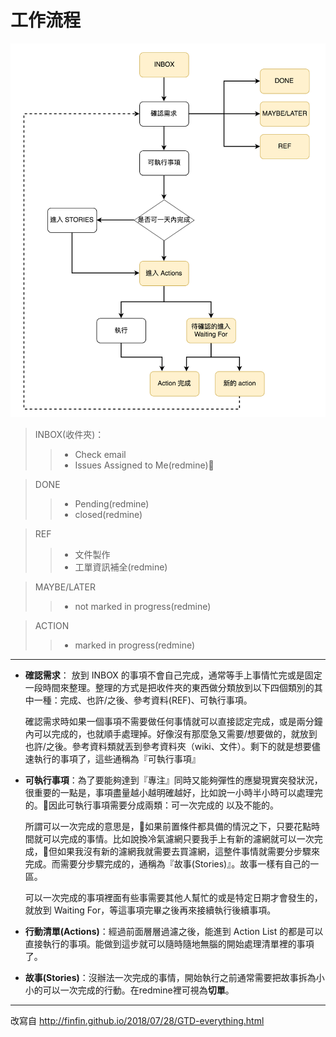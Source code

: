 工作流程
===========================
![enter image description here](gtd_flow.png)
>   INBOX(收件夾)：
 >>* Check email
 >>* Issues Assigned to Me(redmine)
 
 > DONE
>>* Pending(redmine)
>>* closed(redmine)

> REF
>>* 文件製作
>>* 工單資訊補全(redmine)

>MAYBE/LATER
>>* not marked in progress(redmine)  

>ACTION
>>* marked in progress(redmine) 
 ----------

 -  **確認需求**：
 放到 INBOX 的事項不會自己完成，通常等手上事情忙完或是固定一段時間來整理。整理的方式是把收件夾的東西做分類放到以下四個類別的其中一種：完成、也許/之後、參考資料(REF)、可執行事項。
        
    確認需求時如果一個事項不需要做任何事情就可以直接認定完成，或是兩分鐘內可以完成的，也就順手處理掉。好像沒有那麼急又需要/想要做的，就放到也許/之後。參考資料類就丟到參考資料夾（wiki、文件）。剩下的就是想要儘速執行的事項了，這些通稱為『可執行事項』
    
-   **可執行事項**：為了要能夠達到『專注』同時又能夠彈性的應變現實突發狀況，很重要的一點是，事項盡量越小越明確越好，比如說一小時半小時可以處理完的。因此可執行事項需要分成兩類：可一次完成的 以及不能的。
    
    所謂可以一次完成的意思是，如果前置條件都具備的情況之下，只要花點時間就可以完成的事情。比如說換冷氣濾網只要我手上有新的濾網就可以一次完成，但如果我沒有新的濾網我就需要去買濾網，這整件事情就需要分步驟來完成。而需要分步驟完成的，通稱為『故事(Stories)』。故事一樣有自己的一區。
    
    可以一次完成的事項裡面有些事需要其他人幫忙的或是特定日期才會發生的，就放到 Waiting For，等這事項完畢之後再來接續執行後續事項。
    
-   **行動清單(Actions)**：經過前面層層過濾之後，能進到 Action List 的都是可以直接執行的事項。能做到這步就可以隨時隨地無腦的開始處理清單裡的事項了。
    
-   **故事(Stories)**：沒辦法一次完成的事情，開始執行之前通常需要把故事拆為小小的可以一次完成的行動。在redmine裡可視為**切單**。
****
改寫自
http://finfin.github.io/2018/07/28/GTD-everything.html
